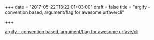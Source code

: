 +++
date = "2017-05-22T13:22:01+03:00"
draft = false
title = "argify - convention based, argument/flag for awesome urfave/cli"

+++

<p><a href="https://github.com/dc0d/argify">argify - convention based, argument/flag for awesome urfave/cli</a></p>